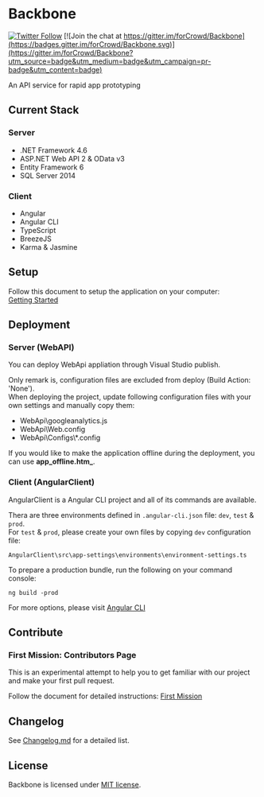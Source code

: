 # Backbone

[![Twitter Follow](https://img.shields.io/twitter/follow/forCrowd.svg?style=social)](https://twitter.com/forCrowd)
[![Join the chat at https://gitter.im/forCrowd/Backbone](https://badges.gitter.im/forCrowd/Backbone.svg)](https://gitter.im/forCrowd/Backbone?utm_source=badge&utm_medium=badge&utm_campaign=pr-badge&utm_content=badge)

An API service for rapid app prototyping

## Current Stack

### Server

* .NET Framework 4.6
* ASP.NET Web API 2 & OData v3
* Entity Framework 6
* SQL Server 2014

### Client

* Angular
* Angular CLI
* TypeScript
* BreezeJS
* Karma & Jasmine

## Setup

Follow this document to setup the application on your computer:  
[Getting Started](https://github.com/forcrowd/Backbone/wiki/Getting-Started)

## Deployment

### Server (WebAPI)

You can deploy WebApi appliation through Visual Studio publish.  

Only remark is, configuration files are excluded from deploy (Build Action: 'None').  
When deploying the project, update following configuration files with your own settings and manually copy them:
* WebApi\googleanalytics.js
* WebApi\Web.config
* WebApi\Configs\\*.config

If you would like to make the application offline during the deployment, you can use **app_offline.htm_**.

### Client (AngularClient)

AngularClient is a Angular CLI project and all of its commands are available.

Thera are three environments defined in `.angular-cli.json` file: `dev`, `test` & `prod`.  
For `test` & `prod`, please create your own files by copying `dev` configuration file:

    AngularClient\src\app-settings\environments\environment-settings.ts

To prepare a production bundle, run the following on your command console:

    ng build -prod

For more options, please visit [Angular CLI](https://github.com/angular/angular-cli)

## Contribute

### First Mission: Contributors Page
This is an experimental attempt to help you to get familiar with our project and make your first pull request.

Follow the document for detailed instructions:
[First Mission](https://github.com/forCrowd/Backbone/wiki/First-Mission)

## Changelog

See [Changelog.md](/CHANGELOG.md) for a detailed list.

## License

Backbone is licensed under [MIT license](/LICENSE).
